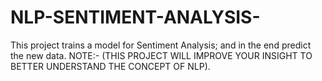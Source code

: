 # NLP-SENTIMENT-ANALYSIS-
This project trains a model for Sentiment Analysis; and in the end predict the new data. NOTE:- (THIS PROJECT WILL IMPROVE YOUR INSIGHT TO BETTER UNDERSTAND THE CONCEPT OF NLP).
